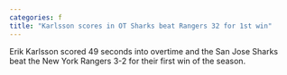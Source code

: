 ```yaml
---
categories: f
title: "Karlsson scores in OT Sharks beat Rangers 32 for 1st win"
---
```

Erik Karlsson scored 49 seconds into overtime and the San Jose Sharks beat the New York Rangers 3-2 for their first win of the season.